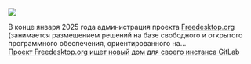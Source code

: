 <!--2025-01-31 13:17:48-->
<div class="yb">
  <div class="rss smaller1 habr"><img src="https://habrastorage.org/getpro/habr/upload_files/8fd/7a2/ad6/8fd7a2ad63ca597f14ecf9958adb57e3.png" /><p>В конце января 2025 года администрация проекта <a href="https://www.freedesktop.org/wiki/" rel="noopener noreferrer nofollow">Freedesktop.org</a> (занимается размещением решений на базе свободного и открытого программного обеспечения, ориентированного на... <br><a class="light" href="https://habr.com/ru/news/878384/?utm_source=habrahabr&utm_medium=rss&utm_campaign=878384">Проект Freedesktop.org ищет новый дом для своего инстанса GitLab</a></div>
</div>
